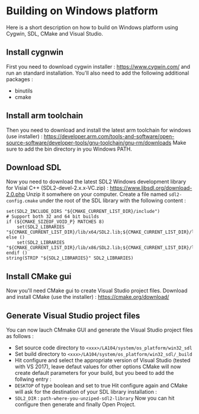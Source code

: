 # Building on Windows platform
Here is a short description on how to build on Windows platform using Cygwin, SDL, CMake and Visual Studio.

## Install cygnwin
First you need to download cygwin installer : https://www.cygwin.com/ and run an standard installation.
You'll also need to add the following additional packages :
- binutils
- cmake

## Install arm toolchain
Then you need to download and install the latest arm toolchain for windows (use installer) : https://developer.arm.com/tools-and-software/open-source-software/developer-tools/gnu-toolchain/gnu-rm/downloads
Make sure to add the bin directory in you Windows PATH.

## Download SDL
Now you need to download the latest SDL2 Windows development library for Visial C++ (SDL2-devel-2.x.x-VC.zip) : https://www.libsdl.org/download-2.0.php
Unzip it somwhere on your computer.
Create a file named `sdl2-config.cmake` under the root of the SDL library with the following content :

	set(SDL2_INCLUDE_DIRS "${CMAKE_CURRENT_LIST_DIR}/include")
	# Support both 32 and 64 bit builds
	if (${CMAKE_SIZEOF_VOID_P} MATCHES 8)
		set(SDL2_LIBRARIES "${CMAKE_CURRENT_LIST_DIR}/lib/x64/SDL2.lib;${CMAKE_CURRENT_LIST_DIR}/lib/x64/SDL2main.lib")
	else ()
		set(SDL2_LIBRARIES "${CMAKE_CURRENT_LIST_DIR}/lib/x86/SDL2.lib;${CMAKE_CURRENT_LIST_DIR}/lib/x86/SDL2main.lib")
	endif ()
	string(STRIP "${SDL2_LIBRARIES}" SDL2_LIBRARIES)

## Install CMake gui
Now you'll need CMake gui to create Visual Studio project files.
Download and install CMake (use the installer) : https://cmake.org/download/

## Generate Visual Studio project files
You can now lauch CMmake GUI and generate the Visual Studio project files as follows :
- Set source code directory to `<xxx>/LA104/system/os_platform/win32_sdl`
- Set build directory to `<xxx>/LA104/system/os_platform/win32_sdl/_build`
- Hit configure and select the appropriate version of Visual Studio (tested with VS 2017), leave defaut values for other options
CMake will now create default parameters for your build, but you beed to add the follwing entry :
- `DESKTOP` of type boolean and set to true
Hit configure again and CMake will ask for the destination of your SDL library installation :
- `SDL2_DIR` : `path-where-you-unziped-sdl2-library`
Now you can hit configure then generate and finally Open Project.
